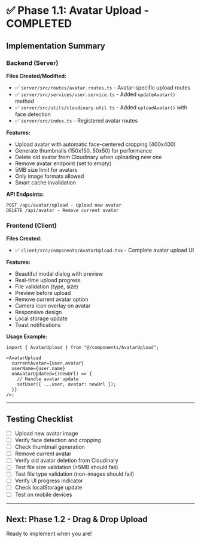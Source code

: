# ✅ Phase 1.1: Avatar Upload - COMPLETED

## Implementation Summary

### Backend (Server)

**Files Created/Modified:**

- ✅ `server/src/routes/avatar.routes.ts` - Avatar-specific upload routes
- ✅ `server/src/services/user.service.ts` - Added `updateAvatar()` method
- ✅ `server/src/utils/cloudinary.util.ts` - Added `uploadAvatar()` with face detection
- ✅ `server/src/index.ts` - Registered avatar routes

**Features:**

- Upload avatar with automatic face-centered cropping (400x400)
- Generate thumbnails (150x150, 50x50) for performance
- Delete old avatar from Cloudinary when uploading new one
- Remove avatar endpoint (set to empty)
- 5MB size limit for avatars
- Only image formats allowed
- Smart cache invalidation

**API Endpoints:**

```
POST /api/avatar/upload - Upload new avatar
DELETE /api/avatar - Remove current avatar
```

### Frontend (Client)

**Files Created:**

- ✅ `client/src/components/AvatarUpload.tsx` - Complete avatar upload UI

**Features:**

- Beautiful modal dialog with preview
- Real-time upload progress
- File validation (type, size)
- Preview before upload
- Remove current avatar option
- Camera icon overlay on avatar
- Responsive design
- Local storage update
- Toast notifications

**Usage Example:**

```tsx
import { AvatarUpload } from "@/components/AvatarUpload";

<AvatarUpload
  currentAvatar={user.avatar}
  userName={user.name}
  onAvatarUpdated={(newUrl) => {
    // Handle avatar update
    setUser({ ...user, avatar: newUrl });
  }}
/>;
```

---

## Testing Checklist

- [ ] Upload new avatar image
- [ ] Verify face detection and cropping
- [ ] Check thumbnail generation
- [ ] Remove current avatar
- [ ] Verify old avatar deletion from Cloudinary
- [ ] Test file size validation (>5MB should fail)
- [ ] Test file type validation (non-images should fail)
- [ ] Verify UI progress indicator
- [ ] Check localStorage update
- [ ] Test on mobile devices

---

## Next: Phase 1.2 - Drag & Drop Upload

Ready to implement when you are!
